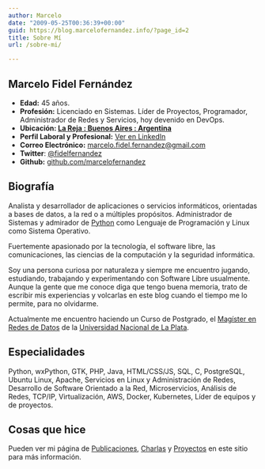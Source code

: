 ```yaml
---
author: Marcelo
date: "2009-05-25T00:36:39+00:00"
guid: https://blog.marcelofernandez.info/?page_id=2
title: Sobre Mí
url: /sobre-mi/

---
```

## Marcelo Fidel Fernández

- **Edad:** 45 años.
- **Profesión:** Licenciado en Sistemas. Líder de Proyectos, Programador, Administrador de Redes y Servicios, hoy devenido en DevOps.
- **Ubicación: [La Reja : Buenos Aires : Argentina](https://en.wikipedia.org/wiki/Moreno_Partido)**
- **Perfil Laboral y Profesional:** [Ver en LinkedIn](https://www.linkedin.com/in/marcelofidelfernandez "Ver mi perfil profesional en LinkedIn")
- **Correo Electrónico:** [marcelo.fidel.fernandez@gmail.com]( mailto:marcelo.fidel.fernandez@gmail.com)
- **Twitter**: [@fidelfernandez](https://twitter.com/fidelfernandez)
- **Github:** [github.com/marcelofernandez](https://github.com/marcelofernandez)

## Biografía

Analista y desarrollador de aplicaciones o servicios informáticos, orientadas a bases de datos, a la red o a múltiples propósitos. Administrador de Sistemas y admirador de [Python](http://www.python.org "Python Programming Language") como Lenguaje de Programación y Linux como Sistema Operativo.

Fuertemente apasionado por la tecnología, el software libre, las comunicaciones, las ciencias de la computación y la seguridad informática.

Soy una persona curiosa por naturaleza y siempre me encuentro jugando, estudiando, trabajando y experimentando con Software Libre usualmente. Aunque la gente que me conoce diga que tengo buena memoria, trato de escribir mis experiencias y volcarlas en este blog cuando el tiempo me lo permite, para no olvidarme.

Actualmente me encuentro haciendo un Curso de Postgrado, el [Magíster en Redes de Datos](https://postgrado.info.unlp.edu.ar/redes-de-datos/) de la [Universidad Nacional de La Plata](http://www.unlp.edu.ar).

## Especialidades

Python, wxPython, GTK, PHP, Java, HTML/CSS/JS, SQL, C, PostgreSQL, Ubuntu Linux, Apache, Servicios en Linux y Administración de Redes, Desarrollo de Software Orientado a la Red, Microservicios, Análisis de Redes, TCP/IP, Virtualización, AWS, Docker, Kubernetes, Líder de equipos y de proyectos.

## Cosas que hice

Pueden ver mi página de [Publicaciones](/publicaciones/), [Charlas](/charlas/) y [Proyectos](/proyectos/) en este sitio para más información.
